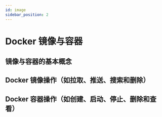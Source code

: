 ```yaml
---
id: image
sidebar_position: 2
---
```


# Docker 镜像与容器

## 镜像与容器的基本概念

## Docker 镜像操作（如拉取、推送、搜索和删除）

## Docker 容器操作（如创建、启动、停止、删除和查看）
